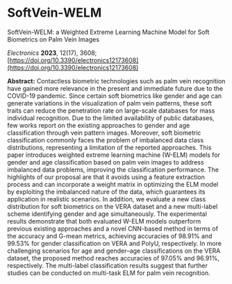 # SoftVein-WELM
SoftVein-WELM: a Weighted Extreme Learning Machine Model for Soft Biometrics on Palm Vein Images

_Electronics_ **2023**, 12(17), 3608; [https://doi.org/10.3390/electronics12173608](https://doi.org/10.3390/electronics12173608)

__Abstract:__ Contactless biometric technologies such as palm vein recognition have gained more relevance in the present and immediate future due to the COVID-19 pandemic. Since certain soft biometrics like gender and age can generate variations in the visualization of palm vein patterns, these soft traits can reduce the penetration rate on large-scale databases for mass individual recognition. Due to the limited availability of public databases, few works report on the existing approaches to gender and age classification through vein pattern images. Moreover, soft biometric classification commonly faces the problem of imbalanced data class distributions, representing a limitation of the reported approaches. This paper introduces weighted extreme learning machine (W-ELM) models for gender and age classification based on palm vein images to address imbalanced data problems, improving the classification performance. The highlights of our proposal are that it avoids using a feature extraction process and can incorporate a weight matrix in optimizing the ELM model by exploiting the imbalanced nature of the data, which guarantees its application in realistic scenarios. In addition, we evaluate a new class distribution for soft biometrics on the VERA dataset and a new multi-label scheme identifying gender and age simultaneously. The experimental results demonstrate that both evaluated W-ELM models outperform previous existing approaches and a novel CNN-based method in terms of the accuracy and G-mean metrics, achieving accuracies of 98.91% and 99.53% for gender classification on VERA and PolyU, respectively. In more challenging scenarios for age and gender–age classifications on the VERA dataset, the proposed method reaches accuracies of 97.05% and 96.91%, respectively. The multi-label classification results suggest that further studies can be conducted on multi-task ELM for palm vein recognition.
